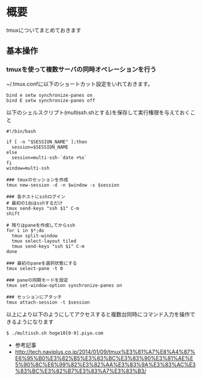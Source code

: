 # 概要
tmuxについてまとめておきます

## 基本操作

### tmuxを使って複数サーバの同時オペレーションを行う

~/.tmux.confに以下のショートカット設定をいれておきます。
```
bind e setw synchronize-panes on
bind E setw synchronize-panes off
```

以下のシェルスクリプト(multissh.shとする)を保存して実行権限を与えておくこと
```
#!/bin/bash

if [ -n "$SESSION_NAME" ];then
  session=$SESSION_NAME
else
  session=multi-ssh-`date +%s`
fi
window=multi-ssh

### tmuxのセッションを作成
tmux new-session -d -n $window -s $session
 
### 各ホストにsshログイン
# 最初の1台はsshするだけ
tmux send-keys "ssh $1" C-m
shift

# 残りはpaneを作成してからssh
for i in $*;do
  tmux split-window
  tmux select-layout tiled
  tmux send-keys "ssh $i" C-m
done

### 最初のpaneを選択状態にする
tmux select-pane -t 0

### paneの同期モードを設定
tmux set-window-option synchronize-panes on

### セッションにアタッチ
tmux attach-session -t $session
```

以上により以下のようにしてアクセスすると複数台同時にコマンド入力を操作できるようになります
```
$ ./multissh.sh hoge10[0-9].piyo.com
```





- 参考記事
 - http://tech.naviplus.co.jp/2014/01/09/tmux%E3%81%A7%E8%A4%87%E6%95%B0%E3%82%B5%E3%83%BC%E3%83%90%E3%81%AE%E5%90%8C%E6%99%82%E3%82%AA%E3%83%9A%E3%83%AC%E3%83%BC%E3%82%B7%E3%83%A7%E3%83%B3/
